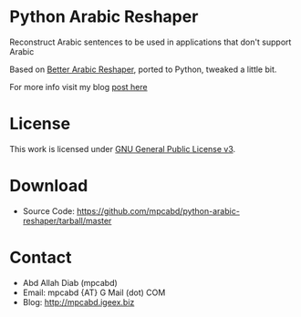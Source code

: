 #    Python Arabic Reshaper
Reconstruct Arabic sentences to be used in applications that don't support Arabic

Based on [Better Arabic Reshaper](https://github.com/agawish/Better-Arabic-Reshaper/), ported to Python, tweaked a little bit.

For more info visit my blog [post here](http://mpcabd.igeex.biz/python-arabic-text-reshaper/)

#    License
This work is licensed under [GNU General Public License v3](http://www.gnu.org/licenses/gpl.txt).

#    Download
*    Source Code:  	https://github.com/mpcabd/python-arabic-reshaper/tarball/master

#    Contact
*    Abd Allah Diab (mpcabd)
*    Email: 	mpcabd {AT} G Mail (dot) COM
*    Blog:	http://mpcabd.igeex.biz